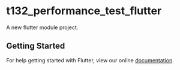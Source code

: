 # t132_performance_test_flutter

A new flutter module project.

## Getting Started

For help getting started with Flutter, view our online
[documentation](https://flutter.dev/).
